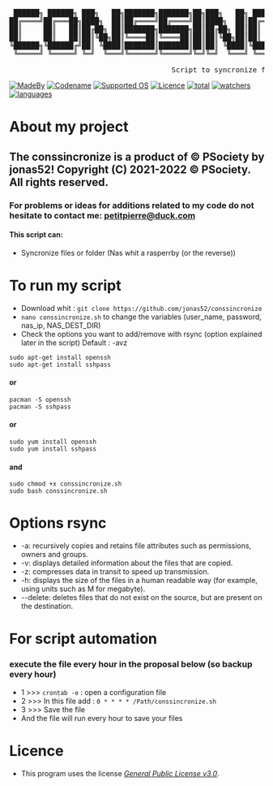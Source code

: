 <pre>    

 ██████╗ ██████╗ ███╗   ██╗███████╗███████╗██╗███╗   ██╗ ██████╗██████╗  ██████╗ ███╗   ██╗██╗███████╗███████╗
██╔════╝██╔═══██╗████╗  ██║██╔════╝██╔════╝██║████╗  ██║██╔════╝██╔══██╗██╔═══██╗████╗  ██║██║╚══███╔╝██╔════╝ 
██║     ██║   ██║██╔██╗ ██║███████╗███████╗██║██╔██╗ ██║██║     ██████╔╝██║   ██║██╔██╗ ██║██║  ███╔╝ █████╗  
██║     ██║   ██║██║╚██╗██║╚════██║╚════██║██║██║╚██╗██║██║     ██╔══██╗██║   ██║██║╚██╗██║██║ ███╔╝  ██╔══╝  
╚██████╗╚██████╔╝██║ ╚████║███████║███████║██║██║ ╚████║╚██████╗██║  ██║╚██████╔╝██║ ╚████║██║███████╗███████╗
 ╚═════╝ ╚═════╝ ╚═╝  ╚═══╝╚══════╝╚══════╝╚═╝╚═╝  ╚═══╝ ╚═════╝╚═╝  ╚═╝ ╚═════╝ ╚═╝  ╚═══╝╚═╝╚══════╝╚══════╝             
                                                                                                 
                                      Script to syncronize files
</pre>
[![MadeBy](https://img.shields.io/badge/Made%20by-Jonas%20Petitpierre-informational)](https://github.com/jonas52)
[![Codename](https://img.shields.io/badge/Codename-jonas52-informational)](https://github.com/jonas52)
[![Supported OS](https://img.shields.io/badge/Supported%20OS-Linux-brightgreen)]()
[![Licence](https://img.shields.io/badge/License-GNU%20GPL--3.0-important)](https://github.com/jonas52/conssincronize/blob/main/LICENSE)
[![total](https://img.shields.io/github/downloads/jonas52/conssincronize/total)]()
[![watchers](https://img.shields.io/github/watchers/jonas52/conssincronize)]()
[![languages](https://img.shields.io/github/languages/count/jonas52/conssincronize)]()

# About my project
## The conssincronize is a product of © PSociety by jonas52! Copyright (C) 2021-2022 © PSociety. All rights reserved.
### For problems or ideas for additions related to my code do not hesitate to contact me: petitpierre@duck.com
#### This script can:
- Syncronize files or folder (Nas whit a rasperrby (or the reverse))
# To run my script
- Download whit : ```git clone https://github.com/jonas52/conssincronize```
- ```nano conssincronize.sh``` to change the variables (user_name, password, nas_ip, NAS_DEST_DIR)
- Check the options you want to add/remove with rsync (option explained later in the script) Default : -avz
```
sudo apt-get install openssh
sudo apt-get install sshpass
```
#### or
```
pacman -S openssh
pacman -S sshpass
``` 
#### or
```
sudo yum install openssh
sudo yum install sshpass
```
#### and
```
sudo chmod +x conssincronize.sh
sudo bash conssincronize.sh
```
# Options rsync
- -a: recursively copies and retains file attributes such as permissions, owners and groups.
- -v: displays detailed information about the files that are copied.
- -z: compresses data in transit to speed up transmission.
- -h: displays the size of the files in a human readable way (for example, using units such as M for megabyte).
- --delete: deletes files that do not exist on the source, but are present on the destination.
# For script automation
### execute the file every hour in the proposal below (so backup every hour)
- 1 >>> ```crontab -e``` : open a configuration file
- 2 >>> In this file add : ```0 * * * * /Path/conssincronize.sh```
- 3 >>> Save the file 
- And the file will run every hour to save your files
# Licence
- This program uses the license _[General Public License v3.0](https://github.com/jonas52/convertisso/blob/main/LICENSE)_.

